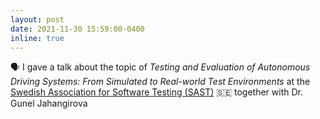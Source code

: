 ```yaml
---
layout: post
date: 2021-11-30 15:59:00-0400
inline: true
---
```


:speaking_head: I gave a talk about the topic of *Testing and Evaluation of Autonomous Driving Systems: From Simulated to Real-world Test Environments* at the [Swedish Association for Software Testing (SAST)](https://sast.se/q-moten/2021/q4/) 🇸🇪 together with Dr. Gunel Jahangirova